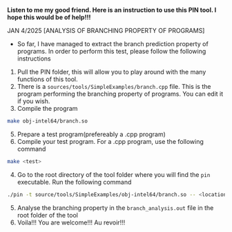 **Listen to me my good friend. Here is an instruction to use this PIN tool. I hope this would be of help!!!**


JAN 4/2025 [ANALYSIS OF BRANCHING PROPERTY OF PROGRAMS]

- So far, I have managed to extract the branch prediction property of programs. In order to perform this test, please follow the following instructions

1. Pull the PIN folder, this will allow you to play around with the many functions of this tool.
2. There is a ```sources/tools/SimpleExamples/branch.cpp``` file. This is the program performing the branching property of programs. You can edit it if you wish.
3. Compile the program 
```bash
make obj-intel64/branch.so
```
5. Prepare a test program(prefereably a .cpp program)
6. Compile your test program. For a .cpp program, use the following command
```bash
make <test>
```
4. Go to the root directory of the tool folder where you will find the ```pin``` executable. Run the following command
```bash
./pin -t source/tools/SimpleExamples/obj-intel64/branch.so -- <location_of_the_compiled_program>
```
5. Analyse the branching property in the ```branch_analysis.out``` file in the root folder of the tool
6. Voila!!! You are welcome!!! Au revoir!!! 




